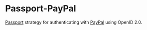# Passport-PayPal

[Passport](http://passportjs.org/) strategy for authenticating with [PayPal](http://www.paypal.com/)
using OpenID 2.0.
